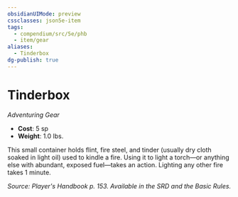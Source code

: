 ```yaml
---
obsidianUIMode: preview
cssclasses: json5e-item
tags:
  - compendium/src/5e/phb
  - item/gear
aliases:
  - Tinderbox
dg-publish: true
---
```

# Tinderbox
*Adventuring Gear*  

- **Cost**: 5 sp
- **Weight**: 1.0 lbs.

This small container holds flint, fire steel, and tinder (usually dry cloth soaked in light oil) used to kindle a fire. Using it to light a torch—or anything else with abundant, exposed fuel—takes an action. Lighting any other fire takes 1 minute.

*Source: Player's Handbook p. 153. Available in the SRD and the Basic Rules.*